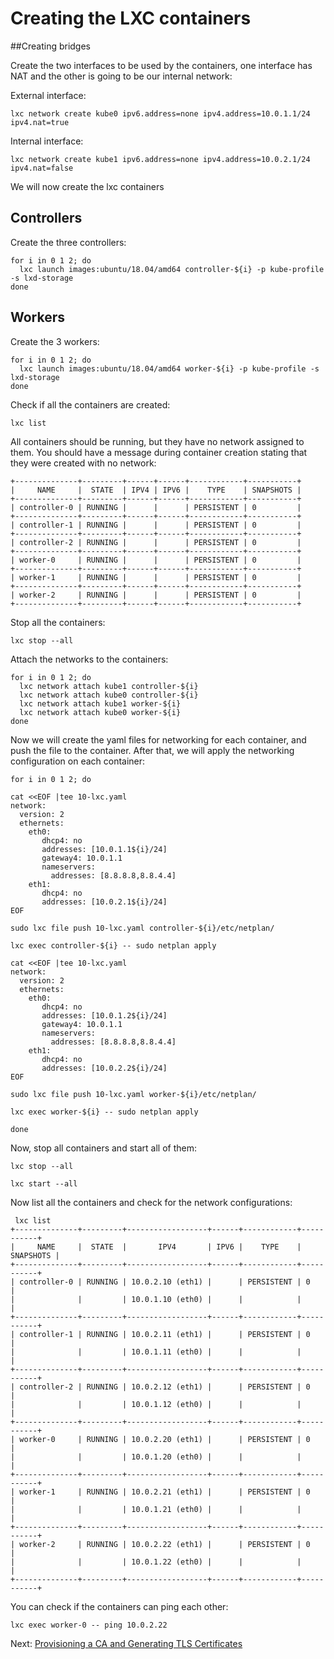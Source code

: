 # Creating the LXC containers

##Creating bridges

Create the two interfaces to be used by the containers, one interface has NAT and the other is going to be our internal network:

External interface:
```
lxc network create kube0 ipv6.address=none ipv4.address=10.0.1.1/24 ipv4.nat=true
```

Internal interface:
```
lxc network create kube1 ipv6.address=none ipv4.address=10.0.2.1/24 ipv4.nat=false
```

We will now create the lxc containers 

## Controllers

Create the three controllers:
```
for i in 0 1 2; do
  lxc launch images:ubuntu/18.04/amd64 controller-${i} -p kube-profile -s lxd-storage
done
```

## Workers

Create the 3 workers:
```
for i in 0 1 2; do
  lxc launch images:ubuntu/18.04/amd64 worker-${i} -p kube-profile -s lxd-storage
done

```

Check if all the containers are created:
```
lxc list
```

All containers should be running, but they have no network assigned to them. You should have a message during container creation stating that they were created with no network:

```
+--------------+---------+------+------+------------+-----------+
|     NAME     |  STATE  | IPV4 | IPV6 |    TYPE    | SNAPSHOTS |
+--------------+---------+------+------+------------+-----------+
| controller-0 | RUNNING |      |      | PERSISTENT | 0         |
+--------------+---------+------+------+------------+-----------+
| controller-1 | RUNNING |      |      | PERSISTENT | 0         |
+--------------+---------+------+------+------------+-----------+
| controller-2 | RUNNING |      |      | PERSISTENT | 0         |
+--------------+---------+------+------+------------+-----------+
| worker-0     | RUNNING |      |      | PERSISTENT | 0         |
+--------------+---------+------+------+------------+-----------+
| worker-1     | RUNNING |      |      | PERSISTENT | 0         |
+--------------+---------+------+------+------------+-----------+
| worker-2     | RUNNING |      |      | PERSISTENT | 0         |
+--------------+---------+------+------+------------+-----------+
````

Stop all the containers:
```
lxc stop --all 
```

Attach the networks to the containers:
```
for i in 0 1 2; do
  lxc network attach kube1 controller-${i}
  lxc network attach kube0 controller-${i}
  lxc network attach kube1 worker-${i}
  lxc network attach kube0 worker-${i}
done
```

Now we will create the yaml files for networking for each container, and push the file to the container. After that, we will apply the networking configuration on each container:
```
for i in 0 1 2; do

cat <<EOF |tee 10-lxc.yaml 
network:
  version: 2
  ethernets:
    eth0:
       dhcp4: no
       addresses: [10.0.1.1${i}/24]
       gateway4: 10.0.1.1
       nameservers:
         addresses: [8.8.8.8,8.8.4.4]
    eth1:
       dhcp4: no
       addresses: [10.0.2.1${i}/24]       
EOF

sudo lxc file push 10-lxc.yaml controller-${i}/etc/netplan/

lxc exec controller-${i} -- sudo netplan apply

cat <<EOF |tee 10-lxc.yaml 
network:
  version: 2
  ethernets:
    eth0:
       dhcp4: no
       addresses: [10.0.1.2${i}/24]
       gateway4: 10.0.1.1
       nameservers:
         addresses: [8.8.8.8,8.8.4.4]
    eth1:
       dhcp4: no
       addresses: [10.0.2.2${i}/24]       
EOF

sudo lxc file push 10-lxc.yaml worker-${i}/etc/netplan/

lxc exec worker-${i} -- sudo netplan apply

done
```

Now, stop all containers and start all of them:
```
lxc stop --all
```

```
lxc start --all
```

Now list all the containers and check for the network configurations:
```
 lxc list
+--------------+---------+------------------+------+------------+-----------+
|     NAME     |  STATE  |       IPV4       | IPV6 |    TYPE    | SNAPSHOTS |
+--------------+---------+------------------+------+------------+-----------+
| controller-0 | RUNNING | 10.0.2.10 (eth1) |      | PERSISTENT | 0         |
|              |         | 10.0.1.10 (eth0) |      |            |           |
+--------------+---------+------------------+------+------------+-----------+
| controller-1 | RUNNING | 10.0.2.11 (eth1) |      | PERSISTENT | 0         |
|              |         | 10.0.1.11 (eth0) |      |            |           |
+--------------+---------+------------------+------+------------+-----------+
| controller-2 | RUNNING | 10.0.2.12 (eth1) |      | PERSISTENT | 0         |
|              |         | 10.0.1.12 (eth0) |      |            |           |
+--------------+---------+------------------+------+------------+-----------+
| worker-0     | RUNNING | 10.0.2.20 (eth1) |      | PERSISTENT | 0         |
|              |         | 10.0.1.20 (eth0) |      |            |           |
+--------------+---------+------------------+------+------------+-----------+
| worker-1     | RUNNING | 10.0.2.21 (eth1) |      | PERSISTENT | 0         |
|              |         | 10.0.1.21 (eth0) |      |            |           |
+--------------+---------+------------------+------+------------+-----------+
| worker-2     | RUNNING | 10.0.2.22 (eth1) |      | PERSISTENT | 0         |
|              |         | 10.0.1.22 (eth0) |      |            |           |
+--------------+---------+------------------+------+------------+-----------+
```

You can check if the containers can ping each other:
```
lxc exec worker-0 -- ping 10.0.2.22
```

Next: [Provisioning a CA and Generating TLS Certificates](04-certificate-authority.md)
